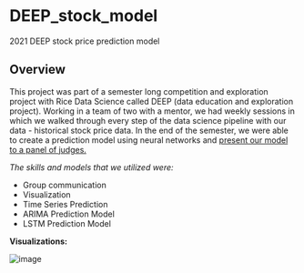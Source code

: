 # DEEP_stock_model
2021 DEEP stock price prediction model
## Overview
This project was part of a semester long competition and exploration project with Rice Data Science called DEEP (data education and exploration project). Working in a team of two with a mentor, we had weekly sessions in which we walked through every step of the data science pipeline with our data - historical stock price data. In the end of the semester, we were able to create a prediction model using neural networks and [present our model to a panel of judges.](https://github.com/calvinaberg1/DEEP_stock_model/blob/main/Calvin%20Aberg%20-%20DEEP%20Final%20Presentation.pptx?raw=true) 

*The skills and models that we utilized were:*
- Group communication
- Visualization
- Time Series Prediction
- ARIMA Prediction Model
- LSTM Prediction Model

**Visualizations:**

![image](https://user-images.githubusercontent.com/98669438/193317671-084be61b-4566-41d2-b198-19ba9ea85b89.png)

